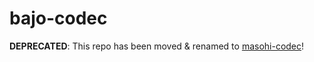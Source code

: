 # bajo-codec

**DEPRECATED**: This repo has been moved & renamed to [masohi-codec](https://github.com/ardhi/masohi-codec)!